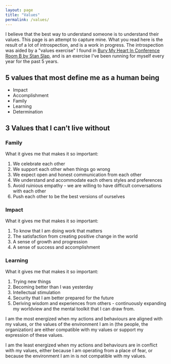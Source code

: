 ```yaml
---
layout: page
title: "Values"
permalink: /values/
---
```


I believe that the best way to understand someone is to understand their values. This page is an attempt to capture mine. What you read here is the result of a lot of introspection, and is a work in progress. The introspection was aided by a "values exercise" I found in [Bury My Heart In Conference Room B by Stan Slap](https://www.penguinrandomhouse.com/books/306470/bury-my-heart-at-conference-room-b-by-stan-slap/), and is an exercise I've been running for myself every year for the past 5 years.

## 5 values that most define me as a human being

- Impact
- Accomplishment
- Family
- Learning
- Determination

## 3 Values that I can’t live without

### Family

What it gives me that makes it so important:

1. We celebrate each other
2. We support each other when things go wrong
3. We expect open and honest communication from each other
4. We understand and accommodate each others styles and preferences
5. Avoid ruinious empathy - we are willing to have difficult conversations with each other
6. Push each other to be the best versions of ourselves

### Impact

What it gives me that makes it so important:

1. To know that I am doing work that matters
2. The satisfaction from creating positive change in the world
3. A sense of growth and progression
4. A sense of success and accomplishment

### Learning

What it gives me that makes it so important:

1. Trying new things
2. Becoming better than I was yesterday
3. Intellectual stimulation
4. Security that I am better prepared for the future
5. Deriving wisdom and experiences from others - continuously expanding my worldview and the mental toolkit that I can draw from.

I am the most energized when my actions and behaviours are aligned with my values, or the values of the environment I am in (the people, the organization) are either compatible with my values or support my expression of these values.

I am the least energized when my actions and behaviours are in conflict with my values, either because I am operating from a place of fear, or because the environment I am in is not compatible with my values.